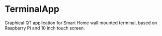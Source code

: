 # TerminalApp
Graphical QT application for Smart Home wall mounted terminal, based on Raspberry Pi and 10 inch touch screen.
